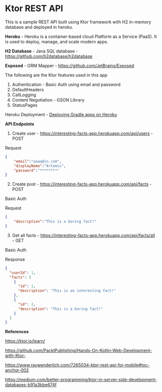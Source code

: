 # Ktor REST API
This is a sample REST API built using Ktor framework with H2 in-memory database and deployed in heroku.

**Heroku** - Heroku is a container-based cloud Platform as a Service (PaaS). It is used to deploy, manage, and scale modern apps.

**H2 Database** - Java SQL database - https://github.com/h2database/h2database

**Exposed** - ORM Mapper - https://github.com/JetBrains/Exposed

The following are the Ktor features used in this app
1. Authentication - Basic Auth using email and password
1. DefaultHeaders
1. CallLogging
1. Content Negotiation - GSON Library
1. StatusPages

Heroku Deployment - [Deploying Gradle apps on Heroku](https://devcenter.heroku.com/articles/deploying-gradle-apps-on-heroku)

**API Endpoints**

1. Create user - https://interesting-facts-app.herokuapp.com/api/users - POST

Request
```json
{
	"email":"aaaa@in.com",
	"displayName":"Artemis",
	"password":"********"
}
```

2. Create post - https://interesting-facts-app.herokuapp.com/api/facts - POST

Basic Auth

Request
```json
{
	"description":"This is a boring fact!"
}
```
3. Get all facts - https://interesting-facts-app.herokuapp.com/api/facts/all - GET 

Basic Auth

Response
```json
{
  "userId": 1,
  "facts": [
    {
      "id": 1,
      "description": "This is an interesting fact!"
    },
    {
      "id": 2,
      "description": "This is a boring fact!"
    }
  ]
}
```

**References**

https://ktor.io/learn/

https://github.com/PacktPublishing/Hands-On-Kotlin-Web-Development-with-Ktor-

https://www.raywenderlich.com/7265034-ktor-rest-api-for-mobile#toc-anchor-002

https://medium.com/better-programming/ktor-in-server-side-development-databases-b91a3bbe674f

